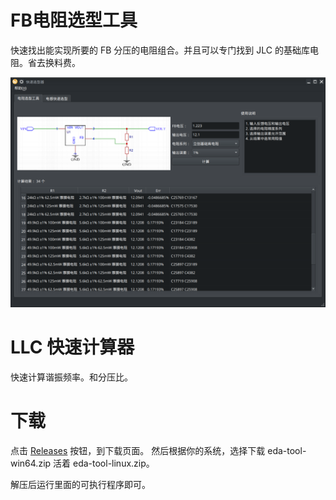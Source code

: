 
# FB电阻选型工具

快速找出能实现所要的 FB 分压的电阻组合。并且可以专门找到 JLC 的基础库电阻。省去换料费。

![截图](./res/Screenshot_20240213_075625.png)

# LLC 快速计算器

快速计算谐振频率。和分压比。

# 下载

点击 [Releases](https://github.com/microcai/JLC_R_util/releases) 按钮，到下载页面。
然后根据你的系统，选择下载  eda-tool-win64.zip 活着 eda-tool-linux.zip。

解压后运行里面的可执行程序即可。

